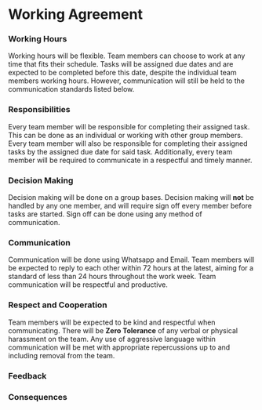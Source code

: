 # Working Agreement

### Working Hours
Working hours will be flexible. Team members can choose to work at any time that fits their schedule. Tasks will be assigned due dates and are expected to be completed before this date, despite the individual team members working hours. However, communication will still be held to the communication standards listed below. 

### Responsibilities
Every team member will be responsible for completing their assigned task. This can be done as an individual or working with other group members. Every team member will also be responsible for completing their assigned tasks by the assigned due date for said task. Additionally, every team member will be required to communicate in a respectful and timely manner.

### Decision Making

Decision making will be done on a group bases. Decision making will **not** be handled by any one member, and will require sign off every member before tasks are started. Sign off can be done using any method of communication. 

### Communication 

Communication will be done using Whatsapp and Email. Team members will be expected to reply to each other within 72 hours at the latest, aiming for a standard of less than 24 hours throughout the work week.  Team communication will be respectful and productive.

### Respect and Cooperation
Team members will be expected to be kind and respectful when communicating. There will be **Zero Tolerance** of any verbal or physical harassment on the team. Any use of aggressive language within communication will be met with appropriate repercussions up to and including removal from the team.

### Feedback

### Consequences

